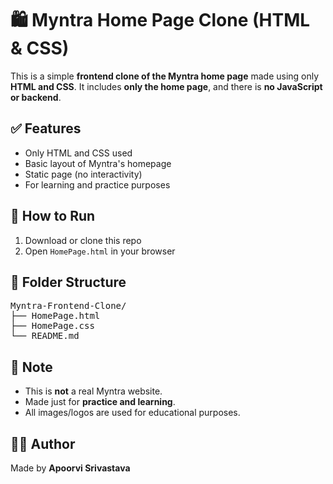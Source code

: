 <h1>🛍️ Myntra Home Page Clone (HTML & CSS)</h1>

<p>This is a simple <strong>frontend clone of the Myntra home page</strong> made using only <strong>HTML and CSS</strong>. It includes <strong>only the home page</strong>, and there is <strong>no JavaScript or backend</strong>.</p>

<h2>✅ Features</h2>
<ul>
  <li>Only HTML and CSS used</li>
  <li>Basic layout of Myntra's homepage</li>
  <li>Static page (no interactivity)</li>
  <li>For learning and practice purposes</li>
</ul>

<h2>🚀 How to Run</h2>
<ol>
  <li>Download or clone this repo</li>
  <li>Open <code>HomePage.html</code> in your browser</li>
</ol>

<h2>📁 Folder Structure</h2>
<pre>
Myntra-Frontend-Clone/
├── HomePage.html
├── HomePage.css
└── README.md
</pre>

<h2>📌 Note</h2>
<ul>
  <li>This is <strong>not</strong> a real Myntra website.</li>
  <li>Made just for <strong>practice and learning</strong>.</li>
  <li>All images/logos are used for educational purposes.</li>
</ul>

<h2>🧑‍💻 Author</h2>
<p>Made by <strong>Apoorvi Srivastava</strong></p>
